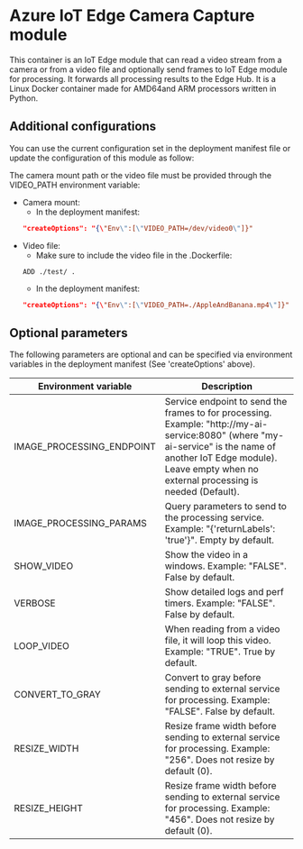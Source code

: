 # Azure IoT Edge Camera Capture module

This container is an IoT Edge module that can read a video stream from a camera or from a video file and optionally send frames to IoT Edge module for processing. It forwards all processing results to the Edge Hub.
It is a Linux Docker container made for AMD64and ARM  processors written in Python.

## Additional configurations
You can use the current configuration set in the deployment manifest file or update the configuration of this module as follow:

The camera mount path or the video file must be provided through the VIDEO_PATH environment variable:
- Camera mount:
    - In the deployment manifest:
    ```json
    "createOptions": "{\"Env\":[\"VIDEO_PATH=/dev/video0\"]}"
    ```
- Video file:
    - Make sure to include the video file in the .Dockerfile:
    ```docker
    ADD ./test/ .
    ```
    - In the deployment manifest:
    ```json
    "createOptions": "{\"Env\":[\"VIDEO_PATH=./AppleAndBanana.mp4\"]}"
    ```

## Optional parameters
The following parameters are optional and can be specified via environment variables in the deployment manifest (See 'createOptions' above).

|Environment variable  |Description  |
|---------|---------|
|IMAGE_PROCESSING_ENDPOINT     | Service endpoint to send the frames to for processing. Example: "http://my-ai-service:8080" (where "my-ai-service" is the name of another IoT Edge module). Leave empty when no external processing is needed (Default).  |
|IMAGE_PROCESSING_PARAMS     | Query parameters to send to the processing service. Example: "{'returnLabels': 'true'}". Empty by default. |
|SHOW_VIDEO     | Show the video in a windows. Example: "FALSE". False by default. |
|VERBOSE     |  Show detailed logs and perf timers. Example: "FALSE". False by default.  |
|LOOP_VIDEO     | When reading from a video file, it will loop this video. Example: "TRUE". True by default. |
|CONVERT_TO_GRAY     | Convert to gray before sending to external service for processing. Example: "FALSE". False by default.  |
|RESIZE_WIDTH     | Resize frame width before sending to external service for processing. Example: "256". Does not resize by default (0). |
|RESIZE_HEIGHT     | Resize frame width before sending to external service for processing. Example: "456". Does not resize by default (0). |